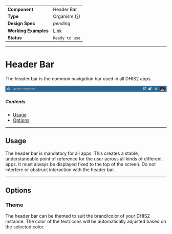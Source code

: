 |                      |                                                                         |
| -------------------- | ----------------------------------------------------------------------- |
| **Component**        | Header Bar                                                              |
| **Type**             | Organism ([?](http://atomicdesign.bradfrost.com/chapter-2/))            |
| **Design Spec**      | _pending_                                                               |
| **Working Examples** | [Link](https://ui.dhis2.nu/demo/?path=/story/utils-header-bar--default) |
| **Status**           | `Ready to use`                                                          |

---

# Header Bar

The header bar is the common navigation bar used in all DHIS2 apps.

![example of header bar](../images/global-header.png)

##### Contents

-   [Usage](#usage)
-   [Options](#options)

---

## Usage

The header bar is mandatory for all apps. This creates a stable, understandable point of reference for the user across all kinds of different apps. It must always be displayed fixed to the top of the screen. Do not interfere or obstruct interaction with the header bar.

---

## Options

### Theme

The header bar can be themed to suit the brand/color of your DHIS2 instance. The color of the text/icons will be automatically adjusted based on the selected color.
